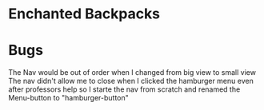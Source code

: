 # Enchanted Backpacks


# Bugs

The Nav would be out of order when I changed from big view to small view
The nav didn't allow me to close when I clicked the hamburger menu even after professors help so I starte the nav from scratch and renamed the Menu-button to "hamburger-button"

